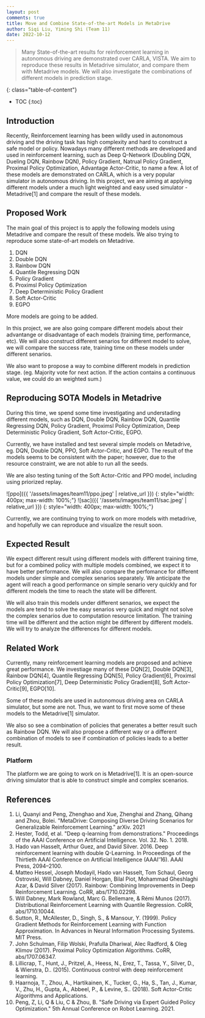 ```yaml
---
layout: post
comments: true
title: Move and Combine State-of-the-art Models in MetaDrive
author: Siqi Liu, Yiming Shi (Team 11)
date: 2022-10-12
---
```


> Many State-of-the-art results for reinforcement learning in autonomous driving are demonstrated over CARLA, VISTA. We aim to reproduce these results in Metadrive simulator, and compare them with Metadrive models. We will also investigate the combinations of different models in prediction stage.
<!-- (prev proposal)> Ususally driving involves multiple intelligent agents, intelligent machine or human. With more information cooperated, agents may performs differently to achieve their goals. In this projects, we want to research about Reinforcement Learning (RL) based method such that all the agents collaborate with each other to achieve the best goal in total. -->
<!--more-->
{: class="table-of-content"}
* TOC
{:toc}

## Introduction 
<!--Recently, Reinforcement learning has been wildly used in autonomous driving. Since the driving task has high complexity and hard to construct a safe model or policy, imitation learning by behavior cloning becomes popular as it allows the agent to be trained to learn from a human expert and thus quickly learn to plan the action based on the complex environment and take actions. However, imitation learning is also suffered from issues such as failing unseen complex scenarios. In this project, we are aiming on reproducing a safe driving model based on imitation learning, analyzing failing cases for imitation learning and exploring ways such as adding loss besides imitation loss to discourage certain undesired behavior.-->

<!-- As 5G techniques become more mature, vehicle-to-everything (V2X) becomes possible. This allows vehicles to communicate with any entity that may affect, or may be affected by, the vehicle. A vehicle may use this information to act differently to achieve the final goal.  -->

Recently, Reinforcement learning has been wildly used in autonomous driving and the driving task has high complexity and hard to construct a safe model or policy. Nowadays many different methods are developed and used in reinforcement learning, such as Deep Q-Network (Doubling DQN, Dueling DQN, Rainbow DQN), Policy Gradient, Natrual Policy Gradient, Proximal Policy Optimization, Advantage Actor-Critic, to name a few. A lot of these models are demonstrated on CARLA, which is a very popular simulator in autonomous driving. In this project, we are aiming at applying different models under a much light weighted and easy used simulator - Metadrive[1] and compare the result of these models.


## Proposed Work
The main goal of this project is to apply the following models using Metadrive and compare the result of these models. We also trying to reproduce some state-of-art models on Metadrive.
1. DQN
2. Double DQN
3. Rainbow DQN
4. Quantile Regressing DQN
5. Policy Gradient
6. Proximsl Policy Optimization
7. Deep Deterministic Policy Gradient
8. Soft Actor-Critic
9. EGPO

More models are going to be added.

In this project, we are also going compare different models about their advantange or disadvantage of each models (training time, performance, etc). We will also construct different senarios for different model to solve, we will compare the success rate, training time on these models under different senarios.

We also want to propose a way to combine different models in prediction stage. (eg. Majority vote for next action. If the action contains a continuous value, we could do an weighted sum.)

##  Reproducing SOTA Models in Metadrive

During this time, we spend some time investigating and understading different models, such as DQN, Double DQN, Rainbow DQN, Quantile Regressing DQN, Policy Gradient, Proximsl Policy Optimization, Deep Deterministic Policy Gradient, Soft Actor-Critic, EGPO.

Currently, we have installed and test several simple models on Metadrive, eg. DQN, Double DQN, PPO, Soft Actor-Critic, and EGPO.
The result of the models seems to be consistent with the paper; however, due to the resource constraint, we are not able to run all the seeds.

We are also testing tuning of the Soft Actor-Critic and PPO model, including using priorized replay. 

![ppo]({{ '/assets/images/team11/ppo.jpeg' | relative_url }})
{: style="width: 400px; max-width: 100%;"}
![sac]({{ '/assets/images/team11/sac.jpeg' | relative_url }})
{: style="width: 400px; max-width: 100%;"}


Currently, we are continuing trying to work on more models with metadrive, and hopefully we can reproduce and visualize the result soon.


## Expected Result
We expect different result using different models with different training time, but for a combined policy with multiple models combined, we expect it to have better performance. We will also compare the perfomance for different models under simple and complex senarios separately. We anticipate the agent will reach a good performance on simple senario very quickly and for different models the time to reach the state will be different.

We will also train this models under different senarios, we expect the models are tend to solve the easy senarios very quick and might not solve the complex senarios due to computation resource limitation. The training time will be different and the action might be different by different models. We will try to analyze the differences for different models.

<!-- We will first try to reproduce the result with imitation learning, we are expecting the agent are able to dring under simple environment without crashing. We alse expect that the result with imitation learning plus other reinforcement learning, we will reach much better result on complex senarios. 
Concretely, we will allow our agent to learn from the human driving example, then use reinforcement learning to broaden the model's training to create a safer model. 

We will first reproduce the imitation learning in CheuffeurNet. Then, we will use a reinforcement technique similar to Deep q-learning from demonstrations. 
In the process, we may face obstacles in combining the model's approaches and training curves, and a solution may be to perform our training by stages, by first using CheuffeurNet's training, then DqFD's. 
Therefore, we expect to deliver a method of training autonomous driving with a combination of imitation learning and reinforcement learning to the readers.  -->

## Related Work

Currently, many reinforcement learning models are proposed and achieve great performance. We investiage many of these DQN[2], Double DQN[3], Rainbow DQN[4], Quantile Regressing DQN[5], Policy Gradient[6], Proximsl Policy Optimization[7], Deep Deterministic Policy Gradient[8], Soft Actor-Critic[9], EGPO[10].

Some of these models are used in autonomous driving area on CARLA simulator, but some are not. Thus, we want to first move some of these models to the Metadrive[1] simulator.

We also so see a combination of policies that generates a better result such as Rainbow DQN. We will also propose a different way or a different combination of models to see if combination of policies leads to a better result.


### Platform
The platform we are going to work on is Metadrive[1]. It is an open-source driving simulator that is able to construct simple and complex scenarios.

## References
1. Li, Quanyi and Peng, Zhenghao and Xue, Zhenghai and Zhang, Qihang and Zhou, Bolei. "MetaDrive: Composing Diverse Driving Scenarios for Generalizable Reinforcement Learning." arXiv. 2021
2. Hester, Todd, et al. "Deep q-learning from demonstrations." Proceedings of the AAAI Conference on Artificial Intelligence. Vol. 32. No. 1. 2018.
3. Hado van Hasselt, Arthur Guez, and David Silver. 2016. Deep reinforcement learning with double Q-Learning. In Proceedings of the Thirtieth AAAI Conference on Artificial Intelligence (AAAI'16). AAAI Press, 2094–2100.
4. Matteo Hessel, Joseph Modayil, Hado van Hasselt, Tom Schaul, Georg Ostrovski, Will Dabney, Daniel Horgan, Bilal Piot, Mohammad Gheshlaghi Azar, & David Silver (2017). Rainbow: Combining Improvements in Deep Reinforcement Learning. CoRR, abs/1710.02298.
5. Will Dabney, Mark Rowland, Marc G. Bellemare, & Rémi Munos (2017). Distributional Reinforcement Learning with Quantile Regression. CoRR, abs/1710.10044.
6. Sutton, R., McAllester, D., Singh, S., & Mansour, Y. (1999). Policy Gradient Methods for Reinforcement Learning with Function Approximation. In Advances in Neural Information Processing Systems. MIT Press.
7. John Schulman, Filip Wolski, Prafulla Dhariwal, Alec Radford, & Oleg Klimov (2017). Proximal Policy Optimization Algorithms. CoRR, abs/1707.06347.
8. Lillicrap, T., Hunt, J., Pritzel, A., Heess, N., Erez, T., Tassa, Y., Silver, D., & Wierstra, D.. (2015). Continuous control with deep reinforcement learning.
9. Haarnoja, T., Zhou, A., Hartikainen, K., Tucker, G., Ha, S., Tan, J., Kumar, V., Zhu, H., Gupta, A., Abbeel, P., & Levine, S.. (2018). Soft Actor-Critic Algorithms and Applications.
10. Peng, Z, Li, Q & Liu, C & Zhou, B. "Safe Driving via Expert Guided Policy Optimization." 5th Annual Conference on Robot Learning. 2021.
